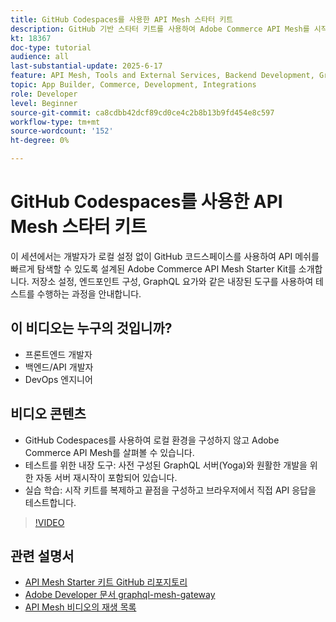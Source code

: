 ```yaml
---
title: GitHub Codespaces를 사용한 API Mesh 스타터 키트
description: GitHub 기반 스타터 키트를 사용하여 Adobe Commerce API Mesh를 시작하십시오. 로컬 설정은 필요하지 않습니다.
kt: 18367
doc-type: tutorial
audience: all
last-substantial-update: 2025-6-17
feature: API Mesh, Tools and External Services, Backend Development, GraphQL, Storefront
topic: App Builder, Commerce, Development, Integrations
role: Developer
level: Beginner
source-git-commit: ca8cdbb42dcf89cd0ce4c2b8b13b9fd454e8c597
workflow-type: tm+mt
source-wordcount: '152'
ht-degree: 0%

---
```



# GitHub Codespaces를 사용한 API Mesh 스타터 키트

이 세션에서는 개발자가 로컬 설정 없이 GitHub 코드스페이스를 사용하여 API 메쉬를 빠르게 탐색할 수 있도록 설계된 Adobe Commerce API Mesh Starter Kit를 소개합니다. 저장소 설정, 엔드포인트 구성, GraphQL 요가와 같은 내장된 도구를 사용하여 테스트를 수행하는 과정을 안내합니다.

## 이 비디오는 누구의 것입니까?

* 프론트엔드 개발자
* 백엔드/API 개발자
* DevOps 엔지니어

## 비디오 콘텐츠

* GitHub Codespaces를 사용하여 로컬 환경을 구성하지 않고 Adobe Commerce API Mesh를 살펴볼 수 있습니다.
* 테스트를 위한 내장 도구: 사전 구성된 GraphQL 서버(Yoga)와 원활한 개발을 위한 자동 서버 재시작이 포함되어 있습니다.
* 실습 학습: 시작 키트를 복제하고 끝점을 구성하고 브라우저에서 직접 API 응답을 테스트합니다.

>[!VIDEO](https://video.tv.adobe.com/v/3464017?learn=on&enablevpops)

## 관련 설명서

* [API Mesh Starter 키트 GitHub 리포지토리](https://github.com/adobe-commerce/api-mesh-starter-kit)
* [Adobe Developer 문서 graphql-mesh-gateway](https://developer.adobe.com/graphql-mesh-gateway/)
* [API Mesh 비디오의 재생 목록](https://experienceleague.adobe.com/ko/playlists/commerce-get-started-app-builder-and-api-mesh)
